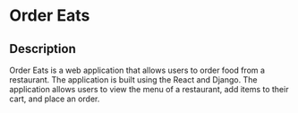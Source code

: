 # Order Eats

## Description

Order Eats is a web application that allows users to order food from a restaurant. The application is built using the React and Django. The application allows users to view the menu of a restaurant, add items to their cart, and place an order.
